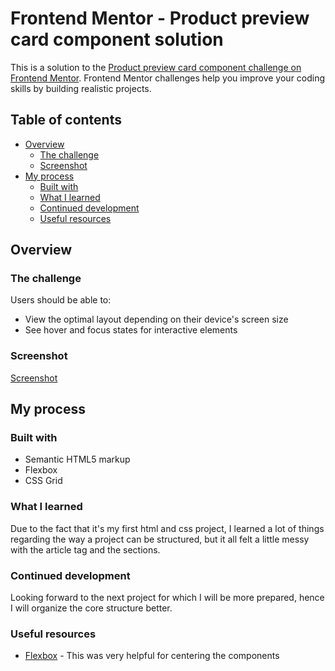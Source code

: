# Frontend Mentor - Product preview card component solution

This is a solution to the [Product preview card component challenge on Frontend Mentor](https://www.frontendmentor.io/challenges/product-preview-card-component-GO7UmttRfa). Frontend Mentor challenges help you improve your coding skills by building realistic projects. 

## Table of contents

- [Overview](#overview)
  - [The challenge](#the-challenge)
  - [Screenshot](#screenshot)
- [My process](#my-process)
  - [Built with](#built-with)
  - [What I learned](#what-i-learned)
  - [Continued development](#continued-development)
  - [Useful resources](#useful-resources)

## Overview

### The challenge

Users should be able to:

- View the optimal layout depending on their device's screen size
- See hover and focus states for interactive elements

### Screenshot

[Screenshot](./screenshot.png)

## My process

### Built with

- Semantic HTML5 markup
- Flexbox
- CSS Grid

### What I learned

Due to the fact that it's my first html and css project, I learned a lot of things regarding the way a project can be structured,
but it all felt a little messy with the article tag and the sections.

### Continued development

Looking forward to the next project for which I will be more prepared, hence I will organize the core structure better.

### Useful resources

- [Flexbox](https://css-tricks.com/snippets/css/a-guide-to-flexbox/) - This was very helpful for centering the components